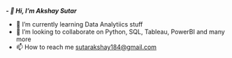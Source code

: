 _**- 👋 Hi, I’m Akshay Sutar**_
- 🌱 I’m currently learning Data Analytiics stuff
- 💞️ I’m looking to collaborate on Python, SQL, Tableau, PowerBI and many more
- 📫 How to reach me sutarakshay184@gmail.com


<!---
SutarAkshay1804/SutarAkshay1804 is a ✨ special ✨ repository because its `README.md` (this file) appears on your GitHub profile.
You can click the Preview link to take a look at your changes.
--->

